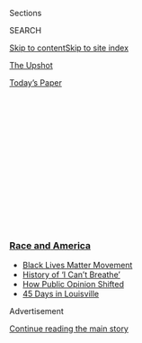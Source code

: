 <div id="app">

<div id="standalone-header">

<div class="interactive-masthead NYTAppHideMasthead css-qz70u6 e1suatyy0">

<div class="section css-ui9rw0 e1suatyy2">

<div class="css-eph4ug er09x8g0">

<div class="css-6n7j50">

</div>

<span class="css-1dv1kvn">Sections</span>

<div class="css-10488qs">

<span class="css-1dv1kvn">SEARCH</span>

</div>

[Skip to content](#site-content)[Skip to site index](#site-index)

</div>

<div id="masthead-section-label" class="css-1wr3we4 eaxe0e00">

[The
Upshot](https://www.nytimes3xbfgragh.onion/section/upshot)

</div>

<div class="css-10698na e1huz5gh0">

</div>

</div>

<div id="masthead-bar-one" class="section hasLinks css-15hmgas e1csuq9d3">

<div class="css-uqyvli e1csuq9d0">

</div>

<div class="css-1uqjmks e1csuq9d1">

</div>

<div class="css-9e9ivx">

[](https://myaccount.nytimes3xbfgragh.onion/auth/login?response_type=cookie&client_id=vi)

</div>

<div class="css-1bvtpon e1csuq9d2">

[Today’s
Paper](https://www.nytimes3xbfgragh.onion/section/todayspaper)

</div>

</div>

</div>

<div class="css-1aor85t" style="opacity:0.000000001;z-index:-1;visibility:hidden">

<div class="css-1hqnpie">

<div class="css-epjblv">

<span class="css-17xtcya">[The
Upshot](/section/upshot)</span><span class="css-x15j1o">|</span><span class="css-fwqvlz">How
Public Opinion Has Moved on Black Lives
Matter</span>

</div>

<div class="css-k008qs">

<div class="css-1iwv8en">

<span class="css-18z7m18"></span>

<div>

</div>

</div>

<span class="css-1n6z4y">https://nyti.ms/2zkV2d1</span>

<div class="css-1705lsu">

<div class="css-4xjgmj">

<div class="css-4skfbu" data-role="toolbar" data-aria-label="Social Media Share buttons, Save button, and Comments Panel with current comment count" data-testid="share-tools">

  - 
  - 
  - 
  - 
    
    <div class="css-6n7j50">
    
    </div>

  - 
  - 

</div>

</div>

</div>

</div>

</div>

</div>

<div class="css-mij9hh">

<div class="css-l9svim">

### [<span class="css-pa1jbp"><span class="css-1rxm0ex">Race and</span><span class="css-1rxm0ex"> America</span></span>](https://www.nytimes3xbfgragh.onion/news-event/george-floyd-protests-minneapolis-new-york-los-angeles?name=styln-george-floyd&region=TOP_BANNER&variant=undefined&block=storyline_menu_recirc&action=click&pgtype=Interactive&impression_id=5e073410-e3a9-11ea-87d2-81bdd276209e)

  - <span class="css-ousu42">[Black Lives Matter
    Movement](https://www.nytimes3xbfgragh.onion/interactive/2020/07/03/us/george-floyd-protests-crowd-size.html?name=styln-george-floyd&region=TOP_BANNER&variant=undefined&block=storyline_menu_recirc&action=click&pgtype=Interactive&impression_id=5e073411-e3a9-11ea-87d2-81bdd276209e)</span>
  - <span class="css-ousu42">[History of ‘I Can’t
    Breathe’](https://www.nytimes3xbfgragh.onion/interactive/2020/06/28/us/i-cant-breathe-police-arrest.html?name=styln-george-floyd&region=TOP_BANNER&variant=undefined&block=storyline_menu_recirc&action=click&pgtype=Interactive&impression_id=5e073412-e3a9-11ea-87d2-81bdd276209e)</span>
  - <span class="css-ousu42">[How Public Opinion
    Shifted](https://www.nytimes3xbfgragh.onion/interactive/2020/06/10/upshot/black-lives-matter-attitudes.html?name=styln-george-floyd&region=TOP_BANNER&variant=undefined&block=storyline_menu_recirc&action=click&pgtype=Interactive&impression_id=5e073413-e3a9-11ea-87d2-81bdd276209e)</span>
  - <span class="css-ousu42">[45 Days in
    Louisville](https://www.nytimes3xbfgragh.onion/interactive/2020/07/16/us/black-lives-matter-protests-louisville-breonna-taylor.html?name=styln-george-floyd&region=TOP_BANNER&variant=undefined&block=storyline_menu_recirc&action=click&pgtype=Interactive&impression_id=5e073414-e3a9-11ea-87d2-81bdd276209e)</span>

</div>

</div>

<div id="top-wrapper" class="css-1sy8kpn">

<div id="top-slug" class="css-l9onyx">

Advertisement

</div>

[Continue reading the main
story](#after-top)

<div class="ad top-wrapper" style="text-align:center;height:100%;display:block;min-height:250px">

<div id="top" class="place-ad" data-position="top" data-size-key="top">

</div>

</div>

<div id="after-top">

</div>

</div>

<div class="css-11kjks6" data-role="region" data-aria-label="comments panel" tabindex="-1">

<div class="css-1h21wu5">

<div class="css-akb3vb">

<div>

<div class="css-1yip8nf">

## [Comments](#commentsContainer)

[How Public Opinion Has Moved on Black Lives Matter]()[Skip to
Comments]()

<div class="css-c32q7m">

The comments section is closed. To submit a letter to the editor for
publication, write to <letters@NYTimes.com>.

</div>

</div>

<div class="css-1bxnhxc">

</div>

<div class="css-1yip8nf">

</div>

</div>

</div>

</div>

</div>

</div>

<div id="site-content" data-role="main">

<div class="css-v5btjw etb61u70">

<div class="css-7ibwne etb61u71">

Upshot

</div>

</div>

# How Public Opinion Has Moved on Black Lives Matter

<div class="css-1vegfwe interactive-byline-container">

By [<span class="css-1baulvz" itemprop="name">Nate
Cohn</span>](https://www.nytimes3xbfgragh.onion/by/nate-cohn) and
[<span class="css-1baulvz last-byline" itemprop="name">Kevin
Quealy</span>](https://www.nytimes3xbfgragh.onion/by/kevin-quealy)June
10,
2020

</div>

<div id="interactive-standalone-sharetools" class="css-wkcogx">

<div>

<div class="interactive-sharetools css-9z2bwm" data-role="toolbar" data-aria-label="Social Media Share buttons, Save button, and Comments Panel with current comment count" data-testid="share-tools">

  - 
  - 
  - 
  - 
    
    <div class="css-6n7j50">
    
    </div>

  - *<span class="css-1dtr3u3">227</span>*

</div>

</div>

</div>

<div id="black-lives-matter-attitudes" class="section interactive-standard interactive-content interactive-size-scoop css-uc81c" data-id="100000007182987">

<div class="css-17ih8de interactive-body">

<div class="g-story g-freebird g-max-limit" data-preview-slug="2020-06-03-civiqs-blm">

<div class="g-asset g-graphic" style="max-width: 800px">

<div data-role="img">

<div class="g-chart-container everyone">

#### In the last two weeks, American voters’ support for the Black Lives Matter movement increased almost as much as it had in the preceding two years.

#### 

<div class="g-chart">

</div>

</div>

</div>

<div class="g-source">

<span class="g-credit g-note">Net support is a measure showing the
percent of respondents who supported a policy minus the percent who said
they did not support
it.</span><span class="g-credit_bullet">·</span><span class="g-credit">[Civiqs](https://civiqs.com/results/black_lives_matter?uncertainty=true&annotations=true&zoomIn=true)
daily tracking poll of registered voters</span>

</div>

</div>

American public opinion can sometimes seem stubborn. Voters [haven’t
really
changed](https://www.nytimes3xbfgragh.onion/2015/06/30/upshot/why-gun-control-and-abortion-are-different-from-gay-marriage.html)
their views on abortion in 50 years. Donald J. Trump’s [approval
rating](https://projects.fivethirtyeight.com/trump-approval-ratings/)
among registered voters has fallen within a five-point range for just
about every day of his presidency.

But the Black Lives Matter movement has been an exception from the
start.

Public opinion on race and criminal justice issues has been steadily
moving left since the first protests ignited over the fatal shootings of
Trayvon Martin and Michael Brown. And since the death of George Floyd in
police custody on May 25, public opinion on race, criminal justice and
the Black Lives Matter movement has leaped leftward.

Over the last two weeks, support for Black Lives Matter increased by
nearly as much as it had over the previous two years, according to data
from [Civiqs](https://civiqs.com/), an online survey research firm. By a
28-point margin, Civiqs finds that a majority of American voters support
the movement, up from a 17-point margin before the most recent wave of
protests
began.

<div class="g-ad">

<div id="mid10" class="place-ad" data-position="mid10" data-size-key="default">

</div>

</div>

<div class="g-asset g-graphic" style="max-width: 600px">

<div data-role="img">

<div class="g-table g-crosstab-table">

#### How voters’ views on Black Lives Matter have changed in the last two weeks

#### Though they started from different places, all kinds of voters moved sharply in the direction of supporting the movement.

<div class="g-ct-ttl">

</div>

</div>

</div>

</div>

</div>

</div>

</div>

</div>

</div>

Net support, two weeks ago vs. now

Change equivalent to previous …

All registered
voters

<div class="g-arrow-cont">

<div class="g-zero-marker" style="left: 38.70967741935484%;">

</div>

<div class="g-neg-marker" style="width: 38.70967741935484%;">

</div>

<div class="g-pos-marker" style="left: 38.70967741935484%; width: 61.29032258064516%;">

</div>

<div class="g-arrow" style="left: 49.67741935483871%; width: 7.096774193548399%; ">

</div>

<div class="g-endpoint-marker" style="left: 55.77419354838711%; ">

</div>

<div class="g-endpoint-label g-arrow-label" style="left: 58.77419354838711%; ">

\+28

</div>

</div>

21 months

<div class="g-ct-ttl">

By party

</div>

<table>
<colgroup>
<col style="width: 33%" />
<col style="width: 33%" />
<col style="width: 33%" />
</colgroup>
<tbody>
<tr class="odd">
<td>Democrat</td>
<td><div class="g-arrow-cont">
<div class="g-zero-marker" style="left: 38.70967741935484%;">

</div>
<div class="g-neg-marker" style="width: 38.70967741935484%;">

</div>
<div class="g-pos-marker" style="left: 38.70967741935484%; width: 61.29032258064516%;">

</div>
<div class="g-arrow" style="left: 87.74193548387098%; width: 5.161290322580641%; ">

</div>
<div class="g-endpoint-marker" style="left: 91.90322580645162%; ">

</div>
<div class="g-endpoint-label g-arrow-label" style="left: 94.90322580645162%; ">
+84
</div>
</div></td>
<td>29 months</td>
</tr>
<tr class="even">
<td>Independent</td>
<td><div class="g-arrow-cont">
<div class="g-zero-marker" style="left: 38.70967741935484%;">

</div>
<div class="g-neg-marker" style="width: 38.70967741935484%;">

</div>
<div class="g-pos-marker" style="left: 38.70967741935484%; width: 61.29032258064516%;">

</div>
<div class="g-arrow" style="left: 48.38709677419356%; width: 9.677419354838705%; ">

</div>
<div class="g-endpoint-marker" style="left: 57.06451612903226%; ">

</div>
<div class="g-endpoint-label g-arrow-label" style="left: 60.06451612903226%; ">
+30
</div>
</div></td>
<td>10 months</td>
</tr>
<tr class="odd">
<td>Republican</td>
<td><div class="g-arrow-cont">
<div class="g-zero-marker" style="left: 38.70967741935484%;">

</div>
<div class="g-neg-marker" style="width: 38.70967741935484%;">

</div>
<div class="g-pos-marker" style="left: 38.70967741935484%; width: 61.29032258064516%;">

</div>
<div class="g-arrow" style="left: 5.161290322580643%; width: 8.387096774193548%; ">

</div>
<div class="g-endpoint-marker" style="left: 12.548387096774192%; ">

</div>
<div class="g-endpoint-label g-arrow-label" style="left: 15.548387096774192%; ">
-39
</div>
</div></td>
<td>10 months</td>
</tr>
</tbody>
</table>

<div class="g-ct-ttl">

Age

</div>

<table>
<colgroup>
<col style="width: 33%" />
<col style="width: 33%" />
<col style="width: 33%" />
</colgroup>
<tbody>
<tr class="odd">
<td>18 to 34</td>
<td><div class="g-arrow-cont">
<div class="g-zero-marker" style="left: 38.70967741935484%;">

</div>
<div class="g-neg-marker" style="width: 38.70967741935484%;">

</div>
<div class="g-pos-marker" style="left: 38.70967741935484%; width: 61.29032258064516%;">

</div>
<div class="g-arrow" style="left: 63.870967741935495%; width: 5.806451612903224%; ">

</div>
<div class="g-endpoint-marker" style="left: 68.67741935483872%; ">

</div>
<div class="g-endpoint-label g-arrow-label" style="left: 71.67741935483872%; ">
+48
</div>
</div></td>
<td>9 months</td>
</tr>
<tr class="even">
<td>35 to 49</td>
<td><div class="g-arrow-cont">
<div class="g-zero-marker" style="left: 38.70967741935484%;">

</div>
<div class="g-neg-marker" style="width: 38.70967741935484%;">

</div>
<div class="g-pos-marker" style="left: 38.70967741935484%; width: 61.29032258064516%;">

</div>
<div class="g-arrow" style="left: 52.25806451612903%; width: 8.387096774193544%; ">

</div>
<div class="g-endpoint-marker" style="left: 59.64516129032258%; ">

</div>
<div class="g-endpoint-label g-arrow-label" style="left: 62.64516129032258%; ">
+34
</div>
</div></td>
<td>14 months</td>
</tr>
<tr class="odd">
<td>50 to 64</td>
<td><div class="g-arrow-cont">
<div class="g-zero-marker" style="left: 38.70967741935484%;">

</div>
<div class="g-neg-marker" style="width: 38.70967741935484%;">

</div>
<div class="g-pos-marker" style="left: 38.70967741935484%; width: 61.29032258064516%;">

</div>
<div class="g-arrow" style="left: 41.29032258064517%; width: 9.677419354838712%; ">

</div>
<div class="g-endpoint-marker" style="left: 49.96774193548388%; ">

</div>
<div class="g-endpoint-label g-arrow-label" style="left: 52.96774193548388%; ">
+19
</div>
</div></td>
<td>29 months</td>
</tr>
<tr class="even">
<td>65+</td>
<td><div class="g-arrow-cont">
<div class="g-zero-marker" style="left: 38.70967741935484%;">

</div>
<div class="g-neg-marker" style="width: 38.70967741935484%;">

</div>
<div class="g-pos-marker" style="left: 38.70967741935484%; width: 61.29032258064516%;">

</div>
<div class="g-arrow" style="left: 41.29032258064517%; width: 5.806451612903224%; ">

</div>
<div class="g-endpoint-marker" style="left: 46.09677419354839%; ">

</div>
<div class="g-endpoint-label g-arrow-label" style="left: 49.09677419354839%; ">
+13
</div>
</div></td>
<td>8 months</td>
</tr>
</tbody>
</table>

<div class="g-ct-ttl">

Education

</div>

<table>
<colgroup>
<col style="width: 33%" />
<col style="width: 33%" />
<col style="width: 33%" />
</colgroup>
<tbody>
<tr class="odd">
<td>Non-college grad.</td>
<td><div class="g-arrow-cont">
<div class="g-zero-marker" style="left: 38.70967741935484%;">

</div>
<div class="g-neg-marker" style="width: 38.70967741935484%;">

</div>
<div class="g-pos-marker" style="left: 38.70967741935484%; width: 61.29032258064516%;">

</div>
<div class="g-arrow" style="left: 49.032258064516135%; width: 7.741935483870975%; ">

</div>
<div class="g-endpoint-marker" style="left: 55.77419354838711%; ">

</div>
<div class="g-endpoint-label g-arrow-label" style="left: 58.77419354838711%; ">
+28
</div>
</div></td>
<td>10 months</td>
</tr>
<tr class="even">
<td>College graduate</td>
<td><div class="g-arrow-cont">
<div class="g-zero-marker" style="left: 38.70967741935484%;">

</div>
<div class="g-neg-marker" style="width: 38.70967741935484%;">

</div>
<div class="g-pos-marker" style="left: 38.70967741935484%; width: 61.29032258064516%;">

</div>
<div class="g-arrow" style="left: 48.38709677419356%; width: 6.451612903225801%; ">

</div>
<div class="g-endpoint-marker" style="left: 53.83870967741936%; ">

</div>
<div class="g-endpoint-label g-arrow-label" style="left: 56.83870967741936%; ">
+25
</div>
</div></td>
<td>22 months</td>
</tr>
<tr class="odd">
<td>Postgraduate</td>
<td><div class="g-arrow-cont">
<div class="g-zero-marker" style="left: 38.70967741935484%;">

</div>
<div class="g-neg-marker" style="width: 38.70967741935484%;">

</div>
<div class="g-pos-marker" style="left: 38.70967741935484%; width: 61.29032258064516%;">

</div>
<div class="g-arrow" style="left: 52.903225806451616%; width: 9.032258064516128%; ">

</div>
<div class="g-endpoint-marker" style="left: 60.935483870967744%; ">

</div>
<div class="g-endpoint-label g-arrow-label" style="left: 63.935483870967744%; ">
+36
</div>
</div></td>
<td>28 months</td>
</tr>
</tbody>
</table>

<div class="g-ct-ttl">

Race

</div>

<table>
<colgroup>
<col style="width: 33%" />
<col style="width: 33%" />
<col style="width: 33%" />
</colgroup>
<tbody>
<tr class="odd">
<td>White</td>
<td><div class="g-arrow-cont">
<div class="g-zero-marker" style="left: 38.70967741935484%;">

</div>
<div class="g-neg-marker" style="width: 38.70967741935484%;">

</div>
<div class="g-pos-marker" style="left: 38.70967741935484%; width: 61.29032258064516%;">

</div>
<div class="g-arrow" style="left: 40.645161290322584%; width: 7.741935483870975%; ">

</div>
<div class="g-endpoint-marker" style="left: 47.38709677419356%; ">

</div>
<div class="g-endpoint-label g-arrow-label" style="left: 50.38709677419356%; ">
+15
</div>
</div></td>
<td>10 months</td>
</tr>
<tr class="even">
<td>Black</td>
<td><div class="g-arrow-cont">
<div class="g-zero-marker" style="left: 38.70967741935484%;">

</div>
<div class="g-neg-marker" style="width: 38.70967741935484%;">

</div>
<div class="g-pos-marker" style="left: 38.70967741935484%; width: 61.29032258064516%;">

</div>
<div class="g-arrow" style="left: 87.74193548387098%; width: 3.8709677419354733%; ">

</div>
<div class="g-endpoint-marker" style="left: 90.61290322580645%; ">

</div>
<div class="g-endpoint-label g-arrow-label" style="left: 93.61290322580645%; ">
+82
</div>
</div></td>
<td>37 months</td>
</tr>
<tr class="odd">
<td>Hispanic or Latino</td>
<td><div class="g-arrow-cont">
<div class="g-zero-marker" style="left: 38.70967741935484%;">

</div>
<div class="g-neg-marker" style="width: 38.70967741935484%;">

</div>
<div class="g-pos-marker" style="left: 38.70967741935484%; width: 61.29032258064516%;">

</div>
<div class="g-arrow" style="left: 64.51612903225808%; width: 7.741935483870975%; ">

</div>
<div class="g-endpoint-marker" style="left: 71.25806451612905%; ">

</div>
<div class="g-endpoint-label g-arrow-label" style="left: 74.25806451612905%; ">
+52
</div>
</div></td>
<td>25 months</td>
</tr>
<tr class="even">
<td>Other</td>
<td><div class="g-arrow-cont">
<div class="g-zero-marker" style="left: 38.70967741935484%;">

</div>
<div class="g-neg-marker" style="width: 38.70967741935484%;">

</div>
<div class="g-pos-marker" style="left: 38.70967741935484%; width: 61.29032258064516%;">

</div>
<div class="g-arrow" style="left: 56.12903225806453%; width: 9.032258064516128%; ">

</div>
<div class="g-endpoint-marker" style="left: 64.16129032258065%; ">

</div>
<div class="g-endpoint-label g-arrow-label" style="left: 67.16129032258065%; ">
+41
</div>
</div></td>
<td>30 months</td>
</tr>
</tbody>
</table>

<div class="g-source">

<span class="g-credit">Source: Civiqs</span>

</div>

The survey is not the only one to suggest that recent protests enjoy
broad public support. Weekly polling for the Democracy Fund’s
[U.C.L.A./Nationscape](https://www.voterstudygroup.org/nationscape)
survey shows a significant increase in unfavorable views of the police,
and an increase in the belief that African-Americans face a lot of
discrimination.

Perhaps most significant, the Civiqs data is not alone in suggesting
that an outright majority of Americans agree with the central arguments
of Black Lives Matter.

A Monmouth University
[poll](https://www.monmouth.edu/polling-institute/reports/monmouthpoll_us_060220/)
found that 76 percent of Americans consider racism and discrimination a
“big problem,” up 26 points from 2015. The poll found that 57 percent
of voters thought the anger behind the demonstrations was fully
justified, while a further 21 percent called it somewhat justified.
Polls show that a majority of Americans believe that the police are more
likely to use deadly force against African-Americans, and that there’s a
lot of discrimination against black Americans in society. Back in 2013,
when Black Lives Matter began, a majority of voters disagreed with all
of these statements.

Will the recent shift in opinion last? News events can sometimes cause a
shift in public opinion that quickly dissipates. After mass shootings,
for instance, big spikes in support for gun control typically ebb as
soon as memories of the bloodshed
fade.

<div class="g-ad">

<div id="mid11" class="place-ad" data-position="mid11" data-size-key="default">

</div>

</div>

<div class="g-asset g-graphic" style="max-width: 600px">

<div data-role="img">

<div class="g-chart-container sparklines">

#### How voters’ views on other issues have changed in the last two years

#### Large swings in public opinion in short periods are not typical. Two-week periods with the biggest shifts in movement are highlighted.

<div class="g-chart">

</div>

</div>

</div>

<div class="g-source">

<span class="g-credit g-note">Some groups have always had close to
universal support for Black Lives
Matter.</span><span class="g-credit_bullet">·</span><span class="g-credit">Source:
Civiqs</span>

</div>

</div>

But there are reasons to think that the Black Lives Matter movement
might be different. For one, the shift continues a long-term trend in
public opinion that preceded the death of Mr. Floyd. By the time of the
2016 election, many white liberal Democrats held some views on race that
were to the left of African-Americans over all, in what some branded the
“[Great
Awokening](https://www.vox.com/2019/3/22/18259865/great-awokening-white-liberals-race-polling-trump-2020).”

Perhaps surprisingly, the election of Mr. Trump may have helped move
public opinion even more. There’s a longstanding tendency for voters to
drift toward the views of the party out of power on various issues,
sometimes called [thermostatic public
opinion](https://pages.uncc.edu/mary-atkinson/wp-content/uploads/sites/619/2014/02/BeyondThermostat.pdf).

And whether on gay marriage or civil rights, American public opinion
tends to drift toward the side advocating equal treatment. Public
opinion doesn’t have nearly as clear a record of drifting toward the
left on issues that don’t hinge on equal treatment under the law, like
gun control and
abortion.

<div class="g-ad">

<div id="mid12" class="place-ad" data-position="mid12" data-size-key="default">

</div>

</div>

With a majority of Americans backing the protests, it’s also possible
that steps by political actors could move opinion further. The support
of Republican elected officials, like Senator Mitt Romney, could give
permission for some potentially sympathetic Republican voters to
re-evaluate their views on the issue. In general, public consensus
becomes likelier when the two parties reach a consensus.

Of course, it’s also possible that events could move public opinion the
other way. The tactics of some protesters could be a factor. Kneeling
during the national anthem may be less effective at appealing to
persuadable Americans than the recent peaceful protests, for instance. A
sense that protests were getting out of control, with looting and
violence, could also harm the public image of the movement. And it is
possible that the movement will face fresh obstacles as it transitions
from a critique of the status quo to proposing new policies. Some of the
policies under discussion, like [defunding the
police](https://www.nytimes3xbfgragh.onion/2020/06/08/us/what-does-defund-police-mean.html),
may hold more limited support than police reforms.

There’s no way to know what will happen next. After all, no one just a
few years ago would have predicted that a majority of Americans would
say they have a favorable view of Black Lives Matter.

<div id="standalone-footer">

<div>

<div>

<div id="interactive-footer-wrapper">

<div class="css-i29ckm">

<div class="css-1oeie6n">

Read 227
Comments

</div>

<div class="interactive-sharetools css-9z2bwm" data-role="toolbar" data-aria-label="Social Media Share buttons, Save button, and Comments Panel with current comment count" data-testid="share-tools">

  - 
  - 
  - 
  - 
    
    <div class="css-6n7j50">
    
    </div>

</div>

</div>

<div>

</div>

<div id="bottom-wrapper" class="css-1ede5it">

<div id="bottom-slug" class="css-l9onyx">

Advertisement

</div>

[Continue reading the main
story](#after-bottom)

<div id="bottom" class="ad bottom-wrapper" style="text-align:center;height:100%;display:block;min-height:90px">

</div>

<div id="after-bottom">

</div>

</div>

## Site Index

<div>

</div>

## Site Information Navigation

  - [© <span>2020</span> <span>The New York Times
    Company</span>](https://help.nytimes3xbfgragh.onion/hc/en-us/articles/115014792127-Copyright-notice)

<!-- end list -->

  - [NYTCo](https://www.nytco.com/)
  - [Contact
    Us](https://help.nytimes3xbfgragh.onion/hc/en-us/articles/115015385887-Contact-Us)
  - [Work with us](https://www.nytco.com/careers/)
  - [Advertise](https://nytmediakit.com/)
  - [T Brand Studio](http://www.tbrandstudio.com/)
  - [Your Ad
    Choices](https://www.nytimes3xbfgragh.onion/privacy/cookie-policy#how-do-i-manage-trackers)
  - [Privacy](https://www.nytimes3xbfgragh.onion/privacy)
  - [Terms of
    Service](https://help.nytimes3xbfgragh.onion/hc/en-us/articles/115014893428-Terms-of-service)
  - [Terms of
    Sale](https://help.nytimes3xbfgragh.onion/hc/en-us/articles/115014893968-Terms-of-sale)
  - [Site
    Map](https://spiderbites.nytimes3xbfgragh.onion)
  - [Help](https://help.nytimes3xbfgragh.onion/hc/en-us)
  - [Subscriptions](https://www.nytimes3xbfgragh.onion/subscription?campaignId=37WXW)

</div>

</div>

</div>

</div>
